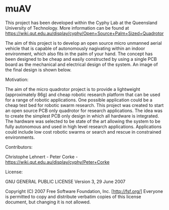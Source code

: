 muAV
====

This project has been developed within the Cyphy Lab at the Queensland University of Technology. More information can be found at https://wiki.qut.edu.au/display/cyphy/Open+Source+Palm+Sized+Quadrotor

The aim of this project is to develop an open source micro unmanned aerial vehicle that is capable of autonomously nagivating within an indoor environment, which also fits in the palm of your hand. The concept has been designed to be cheap and easily constructed by using a single PCB board as the mechanical and electrical design of the system. An image of the final design is shown below.

Motivation:

The aim of the micro quadrotor project is to provide a lightweight (approximately 86g) and cheap robotic research platform that can be used for a range of robotic applications. One possible application could be a cheap test bed for robotic swarm research. This project was created to start an open source PCB only quadrotor for research applications. The idea was to create the simplest PCB only design in which all hardware is integrated. The hardware was selected to be state of the art allowing the system to be fully autonomous and used in high level research applications. Applications could include low cost robotic swarms or search and rescue in constrained environments.


Contributors:

Christophe Lehnert - 
Peter Corke - https://wiki.qut.edu.au/display/cyphy/Peter+Corke

License:

 GNU GENERAL PUBLIC LICENSE  Version 3, 29 June 2007

 Copyright (C) 2007 Free Software Foundation, Inc. [http://fsf.org/]
 Everyone is permitted to copy and distribute verbatim copies
 of this license document, but changing it is not allowed.

                           


          

